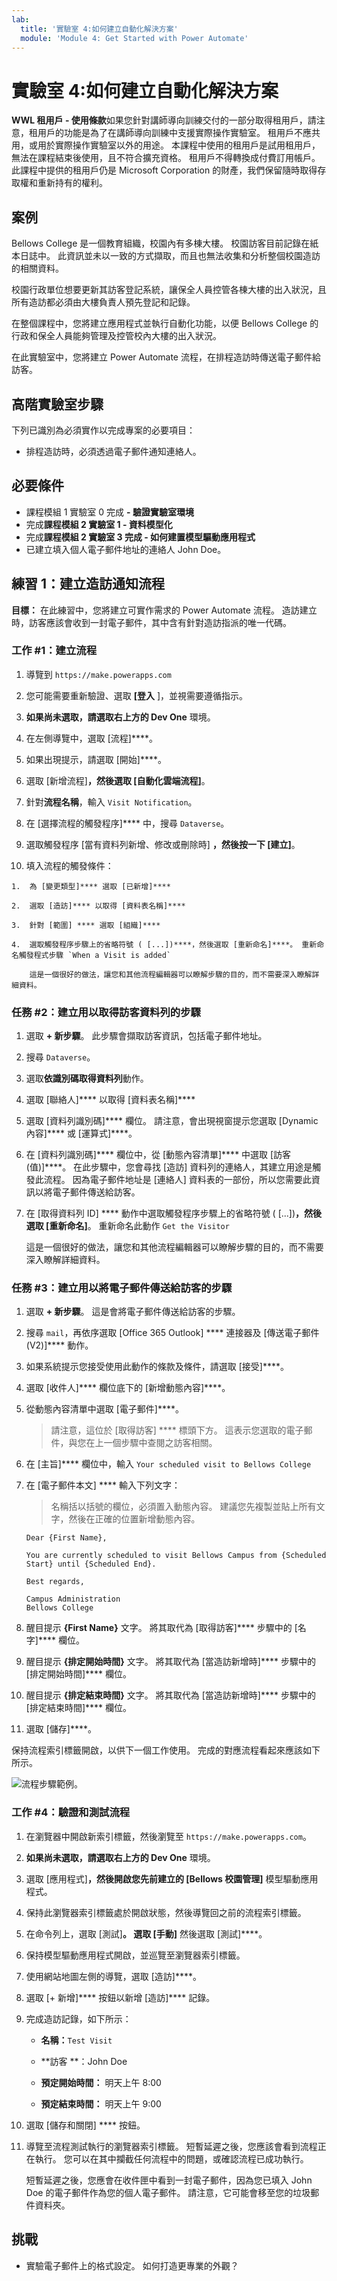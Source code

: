 ```yaml
---
lab:
  title: '實驗室 4:如何建立自動化解決方案'
  module: 'Module 4: Get Started with Power Automate'
---
```


# 實驗室 4:如何建立自動化解決方案

**WWL 租用戶 - 使用條款**如果您針對講師導向訓練交付的一部分取得租用戶，請注意，租用戶的功能是為了在講師導向訓練中支援實際操作實驗室。 租用戶不應共用，或用於實際操作實驗室以外的用途。 本課程中使用的租用戶是試用租用戶，無法在課程結束後使用，且不符合擴充資格。 租用戶不得轉換成付費訂用帳戶。 此課程中提供的租用戶仍是 Microsoft Corporation 的財產，我們保留隨時取得存取權和重新持有的權利。 

## 案例

Bellows College 是一個教育組織，校園內有多棟大樓。 校園訪客目前記錄在紙本日誌中。 此資訊並未以一致的方式擷取，而且也無法收集和分析整個校園造訪的相關資料。

校園行政單位想要更新其訪客登記系統，讓保全人員控管各棟大樓的出入狀況，且所有造訪都必須由大樓負責人預先登記和記錄。

在整個課程中，您將建立應用程式並執行自動化功能，以便 Bellows College 的行政和保全人員能夠管理及控管校內大樓的出入狀況。

在此實驗室中，您將建立 Power Automate 流程，在排程造訪時傳送電子郵件給訪客。

## 高階實驗室步驟

下列已識別為必須實作以完成專案的必要項目：

- 排程造訪時，必須透過電子郵件通知連絡人。

## 必要條件

- 課程模組 1 實驗室 0 完成 **- 驗證實驗室環境**
- 完成**課程模組 2 實驗室 1 - 資料模型化**
- 完成**課程模組 2 實驗室 3 完成 - 如何建置模型驅動應用程式**
- 已建立填入個人電子郵件地址的連絡人 John Doe。

## 練習 1：建立造訪通知流程

**目標：** 在此練習中，您將建立可實作需求的 Power Automate 流程。 造訪建立時，訪客應該會收到一封電子郵件，其中含有針對造訪指派的唯一代碼。

### 工作 \#1：建立流程

1.  導覽到 `https://make.powerapps.com`

2.  您可能需要重新驗證、選取 **[登入** ]，並視需要遵循指示。

3.  **如果尚未選取，請選取右上方的 Dev One** 環境。

4.  在左側導覽中，選取 [流程]****。

5.  如果出現提示，請選取 [開始]****。

6.  選取 [新增流程]****，然後選取 [自動化雲端流程]****。

7.  針對**流程名稱**，輸入 `Visit Notification`。

8.  在 [選擇流程的觸發程序]**** 中，搜尋 `Dataverse`。

9.  選取觸發程序 [當有資料列新增、修改或刪除時] ****，然後按一下 [建立]****。

10.  填入流程的觸發條件：

    1.  為 [變更類型]**** 選取 [已新增]****

    2.  選取 [造訪]**** 以取得 [資料表名稱]****

    3.  針對 [範圍] **** 選取 [組織]****

    4.  選取觸發程序步驟上的省略符號 ( [...])****，然後選取 [重新命名]****。 重新命名觸發程式步驟 `When a Visit is added` 

        這是一個很好的做法，讓您和其他流程編輯器可以瞭解步驟的目的，而不需要深入瞭解詳細資料。


### 任務 \#2：建立用以取得訪客資料列的步驟

1.  選取 **+ 新步驟**。 此步驟會擷取訪客資訊，包括電子郵件地址。

2.  搜尋 `Dataverse`。

3.  選取**依識別碼取得資料列**動作。

4.  選取 [聯絡人]**** 以取得 [資料表名稱]****

5.  選取 [資料列識別碼]**** 欄位。 請注意，會出現視窗提示您選取 [Dynamic 內容]**** 或 [運算式]****。

6.  在 [資料列識別碼]**** 欄位中，從 [動態內容清單]**** 中選取 [訪客 (值)]****。 在此步驟中，您會尋找 [造訪] 資料列的連絡人，其建立用途是觸發此流程。 因為電子郵件地址是 [連絡人] 資料表的一部份，所以您需要此資訊以將電子郵件傳送給訪客。

7.  在 [取得資料列 ID] **** 動作中選取觸發程序步驟上的省略符號 ( [...])****，然後選取 [重新命名]****。 重新命名此動作 `Get the Visitor`
 
    這是一個很好的做法，讓您和其他流程編輯器可以瞭解步驟的目的，而不需要深入瞭解詳細資料。


### 任務 \#3：建立用以將電子郵件傳送給訪客的步驟

1.  選取 **+ 新步驟**。 這是會將電子郵件傳送給訪客的步驟。

2.  搜尋 `mail`，再依序選取 [Office 365 Outlook] **** 連接器及 [傳送電子郵件 (V2)]**** 動作。

3.  如果系統提示您接受使用此動作的條款及條件，請選取 [接受]****。

4.  選取 [收件人]**** 欄位底下的 [新增動態內容]****。 
    
5.  從動態內容清單中選取 [電子郵件]****。

    > 請注意，這位於 [取得訪客] **** 標頭下方。 這表示您選取的電子郵件，與您在上一個步驟中查閱之訪客相關。

7.  在 [主旨]**** 欄位中，輸入 `Your scheduled visit to Bellows College`

8.  在 [電子郵件本文] **** 輸入下列文字：

    > 名稱括以括號的欄位，必須置入動態內容。 建議您先複製並貼上所有文字，然後在正確的位置新增動態內容。

    ~~~~~~~~~~~~~~~~~~~~~~~~~~~~~~~~~~~~~~~~~~~~~~~~~~~~~~~~~~~~~~~~~~~~~~~~~~~~~~~~
    Dear {First Name},

    You are currently scheduled to visit Bellows Campus from {Scheduled Start} until {Scheduled End}.

    Best regards,

    Campus Administration
    Bellows College
    ~~~~~~~~~~~~~~~~~~~~~~~~~~~~~~~~~~~~~~~~~~~~~~~~~~~~~~~~~~~~~~~~~~~~~~~~~~~~~~~~

8.  醒目提示 **{First Name}** 文字。 將其取代為 [取得訪客]**** 步驟中的 [名字]**** 欄位。

9.  醒目提示 **{排定開始時間}** 文字。 將其取代為 [當造訪新增時]**** 步驟中的 [排定開始時間]**** 欄位。

10.  醒目提示 **{排定結束時間}** 文字。 將其取代為 [當造訪新增時]**** 步驟中的 [排定結束時間]**** 欄位。

11.  選取 [儲存]****。

保持流程索引標籤開啟，以供下一個工作使用。 完成的對應流程看起來應該如下所示。

![流程步驟範例。](media/4-Flow.png)


### 工作 \#4：驗證和測試流程

1.  在瀏覽器中開啟新索引標籤，然後瀏覽至 `https://make.powerapps.com`。

2.  **如果尚未選取，請選取右上方的 Dev One** 環境。

3.  選取 [應用程式]****，然後開啟您先前建立的 [Bellows 校園管理]**** 模型驅動應用程式。

3.  保持此瀏覽器索引標籤處於開啟狀態，然後導覽回之前的流程索引標籤。

4.  在命令列上，選取 [測試]****。 選取 [手動]**** 然後選取 [測試]****。

5.  保持模型驅動應用程式開啟，並巡覽至瀏覽器索引標籤。 

6.  使用網站地圖左側的導覽，選取 [造訪]****。

6.  選取 [+ 新增]**** 按鈕以新增 [造訪]**** 記錄。

7.  完成造訪記錄，如下所示：

    -   **名稱：**`Test Visit`

    -   **訪客 **：John Doe

    -   **預定開始時間：** 明天上午 8:00

    -   **預定結束時間：** 明天上午 9:00

8.  選取 [儲存和關閉] **** 按鈕。

9.  導覽至流程測試執行的瀏覽器索引標籤。 短暫延遲之後，您應該會看到流程正在執行。 您可以在其中攔截任何流程中的問題，或確認流程已成功執行。

    短暫延遲之後，您應會在收件匣中看到一封電子郵件，因為您已填入 John Doe 的電子郵件作為您的個人電子郵件。 請注意，它可能會移至您的垃圾郵件資料夾。


## 挑戰

- 實驗電子郵件上的格式設定。 如何打造更專業的外觀？


